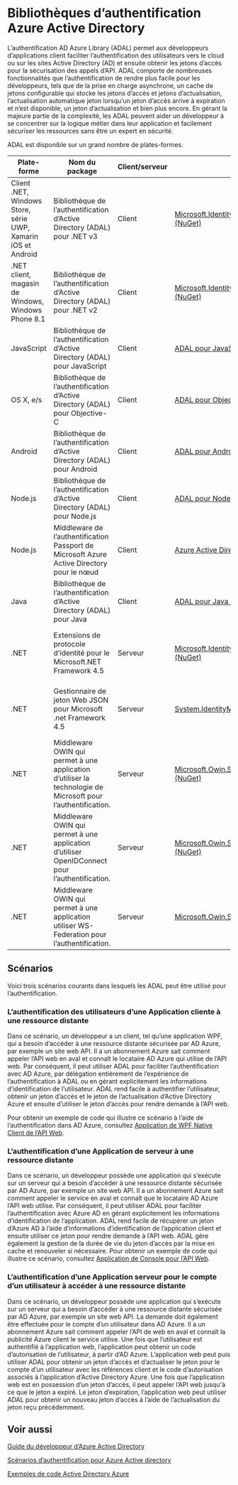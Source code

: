 <properties
   pageTitle="Bibliothèques d’authentification Azure Active Directory | Microsoft Azure"
   description="La bibliothèque d’authentification AD Azure (ADAL) permet aux clients les développeurs d’applications faciliter l’authentification des utilisateurs vers le cloud ou sur les sites Active Directory (AD) et ensuite obtenir les jetons d’accès pour la sécurisation des appels d’API."
   services="active-directory"
   documentationCenter=""
   authors="bryanla"
   manager="mbaldwin"
   editor="mbaldwin" />
<tags
   ms.service="active-directory"
   ms.devlang="na"
   ms.topic="article"
   ms.tgt_pltfrm="na"
   ms.workload="identity"
   ms.date="10/11/2016"
   ms.author="mbaldwin" />

# <a name="azure-active-directory-authentication-libraries"></a>Bibliothèques d’authentification Azure Active Directory

L’authentification AD Azure Library (ADAL) permet aux développeurs d’applications client faciliter l’authentification des utilisateurs vers le cloud ou sur les sites Active Directory (AD) et ensuite obtenir les jetons d’accès pour la sécurisation des appels d’API. ADAL comporte de nombreuses fonctionnalités que l’authentification de rendre plus facile pour les développeurs, tels que de la prise en charge asynchrone, un cache de jetons configurable qui stocke les jetons d’accès et jetons d’actualisation, l’actualisation automatique jeton lorsqu’un jeton d’accès arrive à expiration et n’est disponible, un jeton d’actualisation et bien plus encore. En gérant la majeure partie de la complexité, les ADAL peuvent aider un développeur à se concentrer sur la logique métier dans leur application et facilement sécuriser les ressources sans être un expert en sécurité.

ADAL est disponible sur un grand nombre de plates-formes.

|Plate-forme|Nom du package|Client/serveur|Télécharger|Code source|Documentation et exemples|
|---|---|---|---|---|---|
|Client .NET, Windows Store, série UWP, Xamarin iOS et Android|Bibliothèque de l’authentification d’Active Directory (ADAL) pour .NET v3 |Client|[Microsoft.IdentityModel.Clients.ActiveDirectory (NuGet)](https://www.nuget.org/packages/Microsoft.IdentityModel.Clients.ActiveDirectory)|[ADAL pour .NET (Github)](https://github.com/AzureAD/azure-activedirectory-library-for-dotnet)|[Documentation](https://docs.microsoft.com/active-directory/adal/microsoft.identitymodel.clients.activedirectory)|
|.NET client, magasin de Windows, Windows Phone 8.1 |Bibliothèque de l’authentification d’Active Directory (ADAL) pour .NET v2 |Client|[Microsoft.IdentityModel.Clients.ActiveDirectory (NuGet)](https://www.nuget.org/packages/Microsoft.IdentityModel.Clients.ActiveDirectory/2.28.2)|[ADAL pour .NET (Github)](https://github.com/AzureAD/azure-activedirectory-library-for-dotnet/releases/tag/v2.28.2)|[Documentation](https://docs.microsoft.com/active-directory/adal/v2/microsoft.identitymodel.clients.activedirectory)|
|JavaScript|Bibliothèque de l’authentification d’Active Directory (ADAL) pour JavaScript|Client|[ADAL pour JavaScript (Github)](https://github.com/AzureAD/azure-activedirectory-library-for-js)|[ADAL pour JavaScript (Github)](https://github.com/AzureAD/azure-activedirectory-library-for-js)|Exemple : [SinglePageApp-DotNet (Github)](https://github.com/AzureADSamples/SinglePageApp-DotNet)|
|OS X, e/s|Bibliothèque de l’authentification d’Active Directory (ADAL) pour Objective-C|Client|[ADAL pour Objective-C (CocoaPods)](http://cocoadocs.org/docsets/ADAL/)|[ADAL pour Objective-C (Github)](https://github.com/AzureAD/azure-activedirectory-library-for-objc)|Exemple : [NativeClient-iOS (Github)](https://github.com/AzureADSamples/NativeClient-iOS)|
|Android|Bibliothèque de l’authentification d’Active Directory (ADAL) pour Android|Client|[ADAL pour Android (le référentiel Central)](http://search.maven.org/remotecontent?filepath=com/microsoft/aad/adal/)|[ADAL pour Android (Github)](https://github.com/AzureAD/azure-activedirectory-library-for-android)|Exemple : [NativeClient-Android (Github)](https://github.com/AzureADSamples/NativeClient-Android)|
|Node.js|Bibliothèque de l’authentification d’Active Directory (ADAL) pour Node.js|Client|[ADAL pour Node.js (npm)](https://www.npmjs.com/package/adal-node)|[ADAL pour Node.js (Github)](https://github.com/AzureAD/azure-activedirectory-library-for-nodejs)|Exemple : [WebAPI-Nodejs (Github)](https://github.com/AzureADSamples/WebAPI-Nodejs)|
|Node.js|Middleware de l’authentification Passport de Microsoft Azure Active Directory pour le nœud|Client|[Azure Active Directory Passport Node.js (npm)](https://www.npmjs.com/package/passport-azure-ad)|[Active Directory Azure Node.js (Github)](https://github.com/AzureAD/passport-azure-ad)||
|Java|Bibliothèque de l’authentification d’Active Directory (ADAL) pour Java|Client|[ADAL pour Java (Github)](https://github.com/AzureAD/azure-activedirectory-library-for-java)|[ADAL pour Java (Github)](https://github.com/AzureAD/azure-activedirectory-library-for-java)||
|.NET|Extensions de protocole d’identité pour le Microsoft.NET Framework 4.5|Serveur|[Microsoft.IdentityModel.Protocol.Extensions (NuGet)](https://www.nuget.org/packages/Microsoft.IdentityModel.Protocol.Extensions)|[Extensions de modèle AD identité Azure pour .NET (Github)](https://github.com/AzureAD/azure-activedirectory-identitymodel-extensions-for-dotnet)||
|.NET|Gestionnaire de jeton Web JSON pour Microsoft .net Framework 4.5|Serveur|[System.IdentityModel.Tokens.Jwt (NuGet)](https://www.nuget.org/packages/System.IdentityModel.Tokens.Jwt)|[Extensions de modèle AD identité Azure pour .NET (Github)](https://github.com/AzureAD/azure-activedirectory-identitymodel-extensions-for-dotnet)||
|.NET|Middleware OWIN qui permet à une application d’utiliser la technologie de Microsoft pour l’authentification.|Serveur|[Microsoft.Owin.Security.ActiveDirectory (NuGet)](https://www.nuget.org/packages/Microsoft.Owin.Security.ActiveDirectory/)|[OWIN (CodePlex)](http://katanaproject.codeplex.com)||
|.NET|Middleware OWIN qui permet à une application d’utiliser OpenIDConnect pour l’authentification.|Serveur|[Microsoft.Owin.Security.OpenIdConnect (NuGet)](https://www.nuget.org/packages/Microsoft.Owin.Security.OpenIdConnect)|[OWIN (CodePlex)](http://katanaproject.codeplex.com)|Exemple : [WebApp-OpenIDConnecty-DotNet (Github)](https://github.com/AzureADSamples/WebApp-OpenIDConnect-DotNet)|
|.NET|Middleware OWIN qui permet à une application utiliser WS-Federation pour l’authentification.|Serveur|[Microsoft.Owin.Security.WsFederation (NuGet)](https://www.nuget.org/packages/Microsoft.Owin.Security.WsFederation)|[OWIN (CodePlex)](http://katanaproject.codeplex.com)|Exemple : [WebApp-WSFederation-DotNet (Github)](https://github.com/AzureADSamples/WebApp-WSFederation-DotNet)|

## <a name="scenarios"></a>Scénarios

Voici trois scénarios courants dans lesquels les ADAL peut être utilisé pour l’authentification.  

### <a name="authenticating-users-of-a-client-application-to-a-remote-resource"></a>L’authentification des utilisateurs d’une Application cliente à une ressource distante

Dans ce scénario, un développeur a un client, tel qu’une application WPF, qui a besoin d’accéder à une ressource distante sécurisée par AD Azure, par exemple un site web API. Il a un abonnement Azure sait comment appeler l’API web en aval et connaît le locataire AD Azure qui utilise de l’API web. Par conséquent, il peut utiliser ADAL pour faciliter l’authentification avec AD Azure, par délégation entièrement de l’expérience de l’authentification à ADAL ou en gérant explicitement les informations d’identification de l’utilisateur. ADAL rend facile à authentifier l’utilisateur, obtenir un jeton d’accès et le jeton de l’actualisation d’Active Directory Azure et ensuite d’utiliser le jeton d’accès pour rendre demande à l’API web.

Pour obtenir un exemple de code qui illustre ce scénario à l’aide de l’authentification dans AD Azure, consultez [Application de WPF Native Client de l’API Web](https://github.com/azureadsamples/nativeclient-dotnet).

### <a name="authenticating-a-server-application-to-a-remote-resource"></a>L’authentification d’une Application de serveur à une ressource distante

Dans ce scénario, un développeur possède une application qui s’exécute sur un serveur qui a besoin d’accéder à une ressource distante sécurisée par AD Azure, par exemple un site web API. Il a un abonnement Azure sait comment appeler le service en aval et connaît que le locataire AD Azure l’API web utilise. Par conséquent, il peut utiliser ADAL pour faciliter l’authentification avec Azure AD en gérant explicitement les informations d’identification de l’application. ADAL rend facile de récupérer un jeton d’Azure AD à l’aide d’informations d’identification de l’application client et ensuite utiliser ce jeton pour rendre demande à l’API web. ADAL gère également la gestion de la durée de vie du jeton d’accès par la mise en cache et renouveler si nécessaire. Pour obtenir un exemple de code qui illustre ce scénario, consultez [Application de Console pour l’API Web](https://github.com/AzureADSamples/Daemon-DotNet).

### <a name="authenticating-a-server-application-on-behalf-of-a-user-to-access-a-remote-resource"></a>L’authentification d’une Application serveur pour le compte d’un utilisateur à accéder à une ressource distante

Dans ce scénario, un développeur possède une application qui s’exécute sur un serveur qui a besoin d’accéder à une ressource distante sécurisée par AD Azure, par exemple un site web API. La demande doit également être effectuée pour le compte d’un utilisateur dans AD Azure. Il a un abonnement Azure sait comment appeler l’API de web en aval et connaît la publicité Azure client le service utilise. Une fois que l’utilisateur est authentifié à l’application web, l’application peut obtenir un code d’autorisation de l’utilisateur, à partir d’AD Azure. L’application web peut puis utiliser ADAL pour obtenir un jeton d’accès et d’actualiser le jeton pour le compte d’un utilisateur avec les références client et le code d’autorisation associés à l’application d’Active Directory Azure. Une fois que l’application web est en possession d’un jeton d’accès, il peut appeler l’API web jusqu'à ce que le jeton a expiré. Le jeton d’expiration, l’application web peut utiliser ADAL pour obtenir un nouveau jeton d’accès à l’aide de l’actualisation du jeton reçu précédemment.


## <a name="see-also"></a>Voir aussi

[Guide du développeur d’Azure Active Directory](active-directory-developers-guide.md)

[Scénarios d’authentification pour Azure Active directory](active-directory-authentication-scenarios.md)

[Exemples de code Active Directory Azure](active-directory-code-samples.md)
